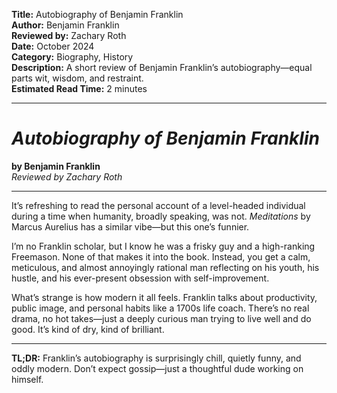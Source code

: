 **Title:** Autobiography of Benjamin Franklin  
**Author:** Benjamin Franklin  
**Reviewed by:** Zachary Roth  
**Date:** October 2024  
**Category:** Biography, History  
**Description:** A short review of Benjamin Franklin’s autobiography—equal parts wit, wisdom, and restraint.  
**Estimated Read Time:** 2 minutes

---

# _Autobiography of Benjamin Franklin_

**by Benjamin Franklin**  
_Reviewed by Zachary Roth_

---

It’s refreshing to read the personal account of a level-headed individual during a time when humanity, broadly speaking, was not. _Meditations_ by Marcus Aurelius has a similar vibe—but this one’s funnier.

I’m no Franklin scholar, but I know he was a frisky guy and a high-ranking Freemason. None of that makes it into the book. Instead, you get a calm, meticulous, and almost annoyingly rational man reflecting on his youth, his hustle, and his ever-present obsession with self-improvement.

What’s strange is how modern it all feels. Franklin talks about productivity, public image, and personal habits like a 1700s life coach. There’s no real drama, no hot takes—just a deeply curious man trying to live well and do good. It’s kind of dry, kind of brilliant.

---

**TL;DR:** Franklin’s autobiography is surprisingly chill, quietly funny, and oddly modern. Don’t expect gossip—just a thoughtful dude working on himself.
